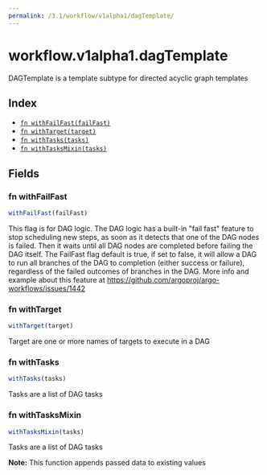```yaml
---
permalink: /3.1/workflow/v1alpha1/dagTemplate/
---
```


# workflow.v1alpha1.dagTemplate

DAGTemplate is a template subtype for directed acyclic graph templates

## Index

* [`fn withFailFast(failFast)`](#fn-withfailfast)
* [`fn withTarget(target)`](#fn-withtarget)
* [`fn withTasks(tasks)`](#fn-withtasks)
* [`fn withTasksMixin(tasks)`](#fn-withtasksmixin)

## Fields

### fn withFailFast

```ts
withFailFast(failFast)
```

This flag is for DAG logic. The DAG logic has a built-in "fail fast" feature to stop scheduling new steps, as soon as it detects that one of the DAG nodes is failed. Then it waits until all DAG nodes are completed before failing the DAG itself. The FailFast flag default is true,  if set to false, it will allow a DAG to run all branches of the DAG to completion (either success or failure), regardless of the failed outcomes of branches in the DAG. More info and example about this feature at https://github.com/argoproj/argo-workflows/issues/1442

### fn withTarget

```ts
withTarget(target)
```

Target are one or more names of targets to execute in a DAG

### fn withTasks

```ts
withTasks(tasks)
```

Tasks are a list of DAG tasks

### fn withTasksMixin

```ts
withTasksMixin(tasks)
```

Tasks are a list of DAG tasks

**Note:** This function appends passed data to existing values